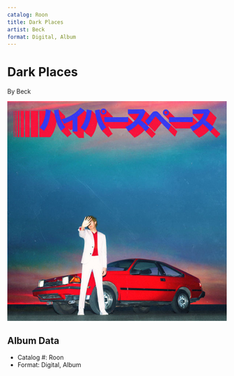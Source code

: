 ```yaml
---
catalog: Roon
title: Dark Places
artist: Beck
format: Digital, Album
---
```


# Dark Places

By Beck

![](../../assets/albumcovers/Beck-Dark_Places.png)

## Album Data

- Catalog #: Roon
- Format: Digital, Album


